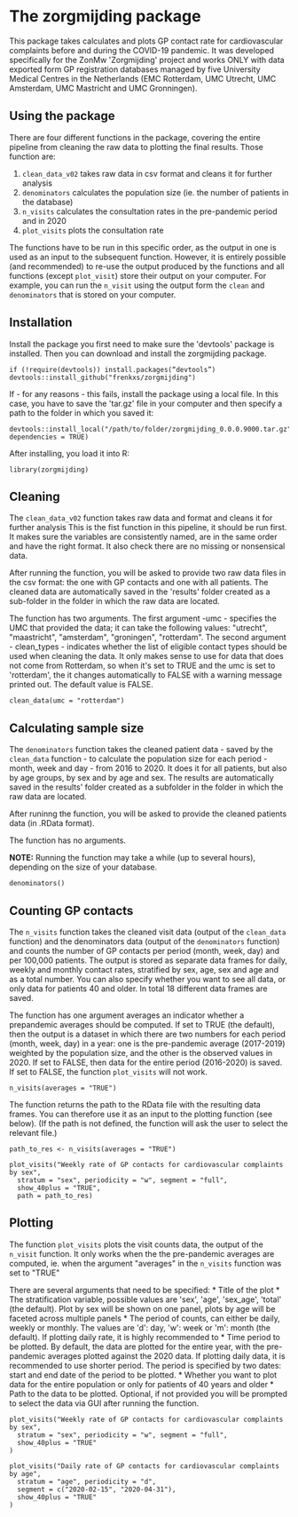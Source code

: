# The zorgmijding package

This package takes calculates and plots GP contact rate for
cardiovascular complaints before and during the COVID-19 pandemic. It
was developed specifically for the ZonMw 'Zorgmijding' project and works
ONLY with data exported form GP registration databases managed by five
University Medical Centres in the Netherlands (EMC Rotterdam, UMC
Utrecht, UMC Amsterdam, UMC Mastricht and UMC Gronningen).

## Using the package

There are four different functions in the package, covering the entire
pipeline from cleaning the raw data to plotting the final results. Those
function are:

1.  `clean_data_v02` takes raw data in csv format and cleans it for further
    analysis
2.  `denominators` calculates the population size (ie. the number of
    patients in the database)
3.  `n_visits` calculates the consultation rates in the pre-pandemic
    period and in 2020
4.  `plot_visits` plots the consultation rate

The functions have to be run in this specific order, as the output in
one is used as an input to the subsequent function. However, it is
entirely possible (and recommended) to re-use the output produced by the
functions and all functions (except `plot_visit`) store their output on
your computer. For example, you can run the `n_visit` using the output
form the `clean` and `denominators` that is stored on your computer.


## Installation

Install the package  you first need to make sure the 'devtools' package is installed. 
Then you can download and install the zorgmijding package.

```
if (!require(devtools)) install.packages(“devtools”)
devtools::install_github("frenkxs/zorgmijding")

```
If - for any reasons - this fails, install the package using a local file. In this case, you 
have to save the 'tar.gz' file in your computer and then specify a path to the folder in which you
saved it:
```
devtools::install_local("/path/to/folder/zorgmijding_0.0.0.9000.tar.gz", dependencies = TRUE)

```

After installing, you load it into R:

```
library(zorgmijding)
```

## Cleaning

The `clean_data_v02` function takes raw data and format
and cleans it for further analysis This is the fist function in this
pipeline, it should be run first. It makes sure the variables are
consistently named, are in the same order and have the right format. It
also check there are no missing or nonsensical data.

After running the function, you will be asked to provide two raw data
files in the csv format: the one with GP contacts and one with all
patients. The cleaned data are automatically saved in the 'results'
folder created as a sub-folder in the folder in which the raw data are
located.

The function has two arguments. The first argument -umc - specifies the UMC that 
provided the data; it can take the following values: "utrecht", "maastricht",
"amsterdam", "groningen", "rotterdam". The second argument - clean_types - indicates
whether the list of eligible contact types should be used when cleaning the data. 
It only makes sense to use for data that does not come from Rotterdam, so when it's 
set to TRUE and the umc is set to 'rotterdam', the it changes automatically to FALSE 
with a warning message printed out. The default value is FALSE.  

```
clean_data(umc = "rotterdam")
```

## Calculating sample size

The `denominators` function takes the cleaned patient data - saved by
the `clean_data` function - to calculate the population size for each
period - month, week and day - from 2016 to 2020. It does it for all
patients, but also by age groups, by sex and by age and sex. The results
are automatically saved in the results' folder created as a subfolder in
the folder in which the raw data are located.

After runinng the function, you will be asked to provide the cleaned
patients data (in .RData format).

The function has no arguments.

**NOTE:** Running the function may take a while (up to several hours),
depending on the size of your database.

```
denominators()
```

## Counting GP contacts

The `n_visits` function takes the cleaned visit data (output of the
`clean_data` function) and the denominators data (output of the
`denominators` function) and counts the number of GP contacts per period
(month, week, day) and per 100,000 patients. The output is stored as
separate data frames for daily, weekly and monthly contact rates,
stratified by sex, age, sex and age and as a total number. You can also
specify whether you want to see all data, or only data for patients 40
and older. In total 18 different data frames are saved.

The function has one argument averages an indicator whether a
prepandemic averages should be computed. If set to TRUE (the default),
then the output is a dataset in which there are two numbers for each
period (month, week, day) in a year: one is the pre-pandemic average
(2017-2019) weighted by the population size, and the other is the
observed values in 2020. If set to FALSE, then data for the entire
period (2016-2020) is saved. If set to FALSE, the function `plot_visits`
will not work.


```
n_visits(averages = "TRUE")
```

The function returns the path to the RData file with the resulting data frames. 
You can therefore use it as an input to the plotting function (see below). 
(If the path is not defined, the function will ask the user to select the relevant 
file.)

```
path_to_res <- n_visits(averages = "TRUE")

plot_visits("Weekly rate of GP contacts for cardiovascular complaints by sex",
  stratum = "sex", periodicity = "w", segment = "full",
  show_40plus = "TRUE", 
  path = path_to_res)
```


## Plotting

The function `plot_visits` plots the visit counts data, the output of
the `n_visit` function. It only works when the the pre-pandemic averages
are computed, ie. when the argument "averages" in the `n_visits`
function was set to "TRUE"

There are several arguments that need to be specified: \* Title of the
plot \* The stratification variable, possible values are 'sex', 'age',
'sex_age', 'total' (the default). Plot by sex will be shown on one
panel, plots by age will be faceted across multiple panels \* The period
of counts, can either be daily, weekly or monthly. The values are 'd':
day, 'w': week or 'm': month (the default). If plotting daily rate, it
is highly recommended to \* Time period to be plotted. By default, the
data are plotted for the entire year, with the pre-pandemic averages
plotted against the 2020 data. If plotting daily data, it is recommended
to use shorter period. The period is specified by two dates: start and
end date of the period to be plotted. \* Whether you want to plot data
for the entire population or only for patients of 40 years and older \*
Path to the data to be plotted. Optional, if not provided you will be
prompted to select the data via GUI after running the function.

```
plot_visits("Weekly rate of GP contacts for cardiovascular complaints by sex",
  stratum = "sex", periodicity = "w", segment = "full",
  show_40plus = "TRUE"
)

plot_visits("Daily rate of GP contacts for cardiovascular complaints by age",
  stratum = "age", periodicity = "d",
  segment = c("2020-02-15", "2020-04-31"),
  show_40plus = "TRUE"
)
```
